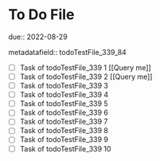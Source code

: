 # To Do File

due:: 2022-08-29

metadatafield:: todoTestFile_339_84

- [ ] Task of todoTestFile_339 1 [[Query me]]
- [ ] Task of todoTestFile_339 2 [[Query me]]
- [ ] Task of todoTestFile_339 3
- [ ] Task of todoTestFile_339 4
- [ ] Task of todoTestFile_339 5
- [ ] Task of todoTestFile_339 6
- [ ] Task of todoTestFile_339 7
- [ ] Task of todoTestFile_339 8
- [ ] Task of todoTestFile_339 9
- [ ] Task of todoTestFile_339 10